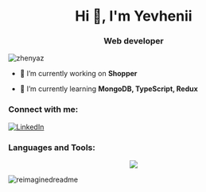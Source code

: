 <h1 align="center">Hi 👋, I'm Yevhenii</h1>
<h3 align="center">Web developer</h3>

<p align="left"> <img src="https://komarev.com/ghpvc/?username=zhenyaz&label=Profile%20views&color=0e75b6&style=flat" alt="zhenyaz" /> </p>

- 🔭 I’m currently working on **Shopper**

- 🌱 I’m currently learning **MongoDB, TypeScript, Redux**

<h3 align="left">Connect with me:</h3>
<p align="left">
<a href="https://www.linkedin.com/in/yevhenii-zhelezniakov/" target="_blank"><img src="https://img.shields.io/badge/LinkedIn-%230077B5.svg?&style=flat-square&logo=linkedin&logoColor=white" alt="LinkedIn"></a>

</p>

<h3 align="left">Languages and Tools:</h3>
<p align="center">
  <a href="https://skillicons.dev">
    <img src="https://skillicons.dev/icons?i=git,js,ts,react,nodejs,mongodb,firebase" />
  </a>
</p>
<img src="https://myreadme.vercel.app/api/embed/ZhenyaZ?panels=userstatistics,toprepositories,toplanguages,commitgraph" alt="reimaginedreadme" />

